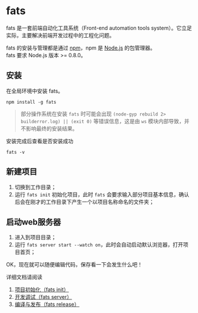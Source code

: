 # fats

fats 是一套前端自动化工具系统（Front-end automation tools system）。它立足实际，主要解决前端开发过程中的工程化问题。

fats 的安装与管理都是通过 [npm](https://npmjs.org)，npm 是 [Node.js](http://nodejs.org) 的包管理器。    
fats 要求 Node.js 版本 >= 0.8.0。

## 安装
在全局环境中安装 fats。

	npm install -g fats

> 部分操作系统在安装 `fats` 时可能会出现 `(node-gyp rebuild 2> builderror.log) || (exit 0)` 等错误信息，这是由 `ws` 模块内部导致，并不影响最终的安装结果。

安装完成后查看是否安装成功

	fats -v

## 新建项目

1. 切换到工作目录；
2. 运行 `fats init` 初始化项目，此时 `fats` 会要求输入部分项目基本信息，确认后会在刚才的工作目录下产生一个以项目名称命名的文件夹；

## 启动web服务器

1. 进入到项目目录；
2. 运行 `fats server start --watch on`，此时会自动启动默认浏览器，打开项目首页；

OK，现在就可以随便编辑代码，保存看一下会发生什么吧！  

详细文档请阅读

1. [项目初始化（fats init）](./fats-init.md)
2. [开发调试（fats server）](./fats-server.md)
3. [编译与发布（fats release）](./fats-release.md)
